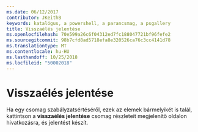 ```yaml
---
ms.date: 06/12/2017
contributor: JKeithB
keywords: katalógus, a powershell, a parancsmag, a psgallery
title: Visszaélés jelentése
ms.openlocfilehash: 70e599a26c6f04312ed7fc188047721bf96fefe2
ms.sourcegitcommit: 98b7cfd8ad5718efa8e320526ca76c3cc4141d78
ms.translationtype: MT
ms.contentlocale: hu-HU
ms.lasthandoff: 10/25/2018
ms.locfileid: "50002018"
---
```

# <a name="report-abuse"></a>Visszaélés jelentése

Ha egy csomag szabályzatsértéséről, ezek az elemek bármelyikét is talál, kattintson a **visszaélés jelentése** csomag részleteit megjelenítő oldalon hivatkozásra, és jelentést készít.

